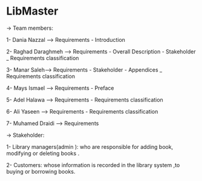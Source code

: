 # LibMaster

-> Team members:

1- Dania Nazzal --> Requirements  -  Introduction  

2- Raghad Daraghmeh --> Requirements  -  Overall Description  -  Stakeholder  _  Requirements classification

3- Manar Saleh--> Requirements  -  Stakeholder  -  Appendices  _  Requirements classification

4- Mays Ismael --> Requirements  -  Preface  

5- Adel Halawa --> Requirements  -  Requirements classification

6- Ali Yaseen --> Requirements  -  Requirements classification

7- Muhamed Draidi --> Requirements  



-> Stakeholder:

1- Library managers(admin ): who are responsible for adding book, modifying or deleting books .

2- Customers: whose information is recorded in the library system ,to buying or borrowing books.

